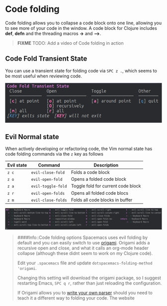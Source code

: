 # Code folding

Code folding allows you to collapse a code block onto one line, allowing you to see more of your code in the window.  A code block for Clojure includes **def**, **defn** and the threading macros **->** and **-->**.

> **FIXME** TODO: Add a video of Code folding in action

## Code Fold Transient State

You can use a transient state for folding code via `SPC z .`, which seems to be most useful when reviewing code.

![Spacemacs - Zoom - Code Fold transient state](/images/spacemacs-zoom-fold-transient-state.png)

## Evil Normal state

When actively developing or refactoring code, the Vim normal state has code folding commands via the `z` key as follows

| Evil state  | Command            | Description                        |
|-------------|--------------------|------------------------------------|
| `z c`       | `evil-close-fold`  | Folds a code block                 |
| `z o`       | `evil-open-fold`   | Opens a folded code block          |
| `z a`       | `evil-toggle-fold` | Toggle fold for current code block |
| `z r`       | `evil-open-folds`  | Opens all folded code blocs        |
| `z m`       | `evil-close-folds` | Folds all code blocks in buffer    |


[![Spacemacs Zoom menu](/images/spacemacs-vim-normal-z-menu.png)](/images/spacemacs-vim-normal-z-menu.png)


> ####Info::Code folding options
> Spacemacs uses evil folding by default and you can easily switch to use [origami](https://github.com/gregsexton/origami.el).  Origami adds a recursive open and close, and what it calls an org-mode header collapse (although these didnt seem to work on my Clojure code).
>
> Edit your `.spacemacs` file and update `dotspacemacs-folding-method 'origami`.
>
>  Changing this setting will download the origami package, so I suggest restarting Emacs, `SPC q r`, rather than just reloading the configuration.
>
> If Origami allows you to [write your own parser](https://github.com/gregsexton/origami.el#does-it-support-my-favourite-major-mode) should you need to teach it a different way to folding your code.  The  website
